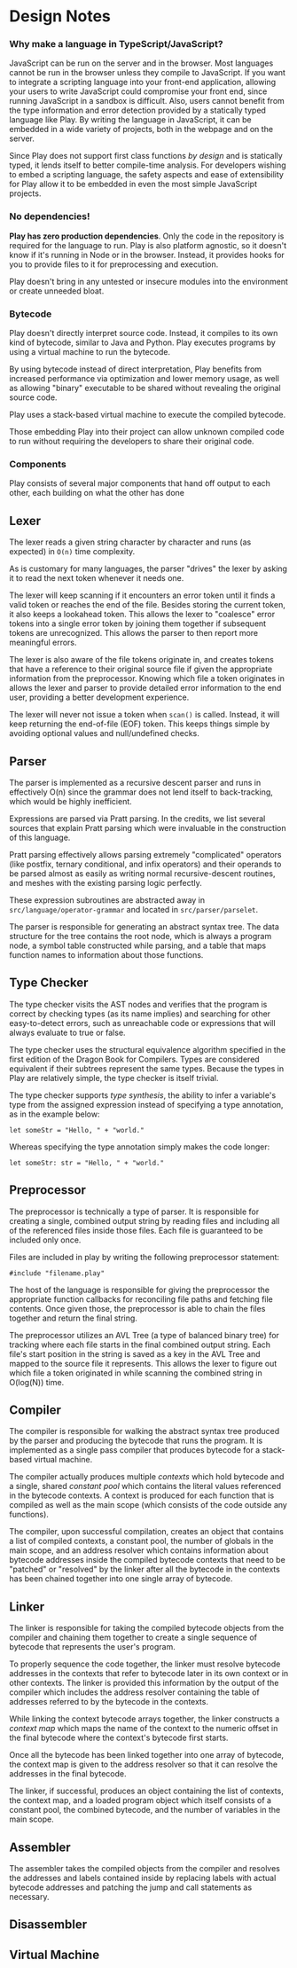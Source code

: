 # Design Notes

### Why make a language in TypeScript/JavaScript?

JavaScript can be run on the server and in the browser. Most languages cannot be run in the browser unless they compile to JavaScript. If you want to integrate a scripting language into your front-end application, allowing your users to write JavaScript could compromise your front end, since running JavaScript in a sandbox is difficult. Also, users cannot benefit from the type information and error detection provided by a statically typed language like Play. By writing the language in JavaScript, it can be embedded in a wide variety of projects, both in the webpage and on the server.

Since Play does not support first class functions *by design* and is statically typed, it lends itself to better compile-time analysis. For developers wishing to embed a scripting language, the safety aspects and ease of extensibility for Play allow it to be embedded in even the most simple JavaScript projects.

### No dependencies!

**Play has zero production dependencies**. Only the code in the repository is required for the language to run. Play is also platform agnostic, so it doesn't know if it's running in Node or in the browser. Instead, it provides hooks for you to provide files to it for preprocessing and execution.

Play doesn't bring in any untested or insecure modules into the environment or create unneeded bloat.

### Bytecode

Play doesn't directly interpret source code. Instead, it compiles to its own kind of bytecode, similar to Java and Python. Play executes programs by using a virtual machine to run the bytecode.

By using bytecode instead of direct interpretation, Play benefits from increased performance via optimization and lower memory usage, as well as allowing "binary" executable to be shared without revealing the original source code.

Play uses a stack-based virtual machine to execute the compiled bytecode.

Those embedding Play into their project can allow unknown compiled code to run without requiring the developers to share their original code.

### Components

Play consists of several major components that hand off output to each other, each building on what the other has done

## Lexer

The lexer reads a given string character by character and runs (as expected) in `O(n)` time complexity.

As is customary for many languages, the parser "drives" the lexer by asking it to read the next token whenever it needs one.

The lexer will keep scanning if it encounters an error token until it finds a valid token or reaches the end of the file. Besides storing the current token, it also keeps a lookahead token. This allows the lexer to "coalesce" error tokens into a single error token by joining them together if subsequent tokens are unrecognized. This allows the parser to then report more meaningful errors.

The lexer is also aware of the file tokens originate in, and creates tokens that have a reference to their original source file if given the appropriate information from the preprocessor. Knowing which file a token originates in allows the lexer and parser to provide detailed error information to the end user, providing a better development experience.

The lexer will never not issue a token when `scan()` is called. Instead, it will keep returning the end-of-file (EOF) token. This keeps things simple by avoiding optional values and null/undefined checks.
	
## Parser

The parser is implemented as a recursive descent parser and runs in effectively O(n) since the grammar does not lend itself to back-tracking, which would be highly inefficient.

Expressions are parsed via Pratt parsing. In the credits, we list several sources that explain Pratt parsing which were invaluable in the construction of this language.

Pratt parsing effectively allows parsing extremely "complicated" operators (like postfix, ternary conditional, and infix operators) and their operands to be parsed almost as easily as writing normal recursive-descent routines, and meshes with the existing parsing logic perfectly.

These expression subroutines are abstracted away in `src/language/operator-grammar` and located in `src/parser/parselet`.

The parser is responsible for generating an abstract syntax tree. The data structure for the tree contains the root node, which is always a program node, a symbol table constructed while parsing, and a table that maps function names to information about those functions.

## Type Checker

The type checker visits the AST nodes and verifies that the program is correct by checking types (as its name implies) and searching for other easy-to-detect errors, such as unreachable code or expressions that will always evaluate to true or false.

The type checker uses the structural equivalence algorithm specified in the first edition of the Dragon Book for Compilers. Types are considered equivalent if their subtrees represent the same types. Because the types in Play are relatively simple, the type checker is itself trivial.

The type checker supports *type synthesis*, the ability to infer a variable's type from the assigned expression instead of specifying a type annotation, as in the example below:

```play
let someStr = "Hello, " + "world."
```

Whereas specifying the type annotation simply makes the code longer:

```play
let someStr: str = "Hello, " + "world."
```

## Preprocessor

The preprocessor is technically a type of parser. It is responsible for creating a single, combined output string by reading files and including all of the referenced files inside those files. Each file is guaranteed to be included only once.

Files are included in play by writing the following preprocessor statement:

```play
#include "filename.play"
```

The host of the language is responsible for giving the preprocessor the appropriate function callbacks for reconciling file paths and fetching file contents. Once given those, the preprocessor is able to chain the files together and return the final string.

The preprocessor utilizes an AVL Tree (a type of balanced binary tree) for tracking where each file starts in the final combined output string. Each file's start position in the string is saved as a key in the AVL Tree and mapped to the source file it represents. This allows the lexer to figure out which file a token originated in while scanning the combined string in O(log(N)) time.

## Compiler

The compiler is responsible for walking the abstract syntax tree produced by the parser and producing the bytecode that runs the program. It is implemented as a single pass compiler that produces bytecode for a stack-based virtual machine.

The compiler actually produces multiple *contexts* which hold bytecode and a single, shared *constant pool* which contains the literal values referenced in the bytecode contexts. A context is produced for each function that is compiled as well as the main scope (which consists of the code outside any functions).

The compiler, upon successful compilation, creates an object that contains a list of compiled contexts, a constant pool, the number of globals in the main scope, and an address resolver which contains information about bytecode addresses inside the compiled bytecode contexts that need to be "patched" or "resolved" by the linker after all the bytecode in the contexts has been chained together into one single array of bytecode.

## Linker

The linker is responsible for taking the compiled bytecode objects from the compiler and chaining them together to create a single sequence of bytecode that represents the user's program.

To properly sequence the code together, the linker must resolve bytecode addresses in the contexts that refer to bytecode later in its own context or in other contexts. The linker is provided this information by the output of the compiler which includes the address resolver containing the table of addresses referred to by the bytecode in the contexts.

While linking the context bytecode arrays together, the linker constructs a *context map* which maps the name of the context to the numeric offset in the final bytecode where the context's bytecode first starts.

Once all the bytecode has been linked together into one array of bytecode, the context map is given to the address resolver so that it can resolve the addresses in the final bytecode.

The linker, if successful, produces an object containing the list of contexts, the context map, and a loaded program object which itself consists of a constant pool, the combined bytecode, and the number of variables in the main scope.

## Assembler

The assembler takes the compiled objects from the compiler and resolves the addresses and labels contained inside by replacing labels with actual bytecode addresses and patching the jump and call statements as necessary.

## Disassembler

## Virtual Machine
